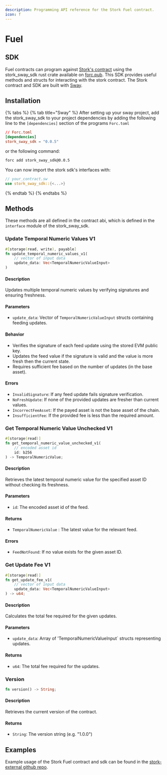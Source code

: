 ```yaml
---
description: Programming API reference for the Stork Fuel contract.
icon: f
---
```


# Fuel

## SDK

Fuel contracts can program against [Stork's contract](https://github.com/Stork-Oracle/stork-external/tree/main/chains/fuel/contracts) using the stork\_sway\_sdk rust crate available on [forc.pub](https://forc.pub/package/stork_sway_sdk). This SDK provides useful methods and structs for interacting with the stork contract. The Stork contract and SDK are built with [Sway](https://docs.fuel.network/docs/sway/).

## Installation

{% tabs %}
{% tab title="Sway" %}
After setting up your sway project, add the stork\_sway\_sdk to your project dependencies by adding the following line to the `[dependencies]` section of the programs `Forc.toml`

```toml
// Forc.toml
[dependencies]
stork_sway_sdk = "0.0.5"
```

or the following command:

```bash
forc add stork_sway_sdk@0.0.5
```

You can now import the stork sdk's interfaces with:

```rust
// your_contract.sw
use stork_sway_sdk::{<...>}
```
{% endtab %}
{% endtabs %}

## Methods

These methods are all defined in the contract abi, which is defined in the `interface` module of the stork\_sway\_sdk.

### Update Temporal Numeric Values V1

```rust
#[storage(read, write), payable]
fn update_temporal_numeric_values_v1(
    // vector of input data
    update_data: Vec<TemporalNumericValueInput>
)
```

#### Description

Updates multiple temporal numeric values by verifying signatures and ensuring freshness.

#### Parameters

* `update_data`: Vector of `TemporalNumericValueInput` structs containing feeding updates.

#### Behavior

* Verifies the signature of each feed update using the stored EVM public key.
* Updates the feed value if the signature is valid and the value is more fresh then the current state.
* Requires sufficient fee based on the number of updates (in the base asset).

#### Errors

* `InvalidSignature`: If any feed update fails signature verification.
* `NoFreshUpdate`: If none of the provided updates are fresher than current values.
* `IncorrectFeeAsset`: If the payed asset is not the base asset of the chain.
* `InsufficientFee`: If the provided fee is less than the required amount.

### Get Temporal Numeric Value Unchecked V1

```rust
#[storage(read)]
fn get_temporal_numeric_value_unchecked_v1(
    // encoded asset id
    id: b256
) -> TemporalNumericValue;
```

#### Description

Retrieves the latest temporal numeric value for the specified asset ID without checking its freshness.

#### Parameters

* `id`: The encoded asset id of the feed.

#### Returns

* `TemporalNumericValue` : The latest value for the relevant feed.

#### Errors

* `FeedNotFound`: If no value exists for the given asset ID.

### Get Update Fee V1

```rust
#[storage(read)]
fn get_update_fee_v1(
    // vector of input data
    update_data: Vec<TemporalNumericValueInput>
) -> u64;
```

#### Description

Calculates the total fee required for the given updates.

#### Parameters

* `update_data`: Array of 'TemporalNumericValueInput\` structs representing updates.

#### Returns

* `u64`: The total fee required for the updates.

### Version

```rust
fn version() -> String;
```

#### Description

Retrieves the current version of the contract.

#### Returns&#x20;

* `String`: The version string (e.g. "1.0.0")

## Examples

Example usage of the Stork Fuel contract and sdk can be found in the [stork-external github repo](https://github.com/Stork-Oracle/stork-external/tree/main/chains/fuel/examples).
